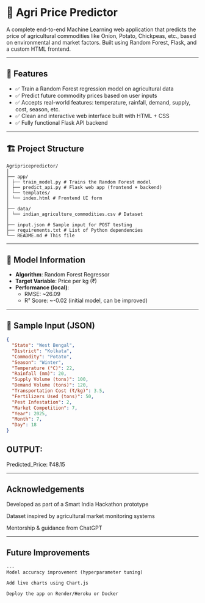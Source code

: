 # 🌾 Agri Price Predictor

A complete end-to-end Machine Learning web application that predicts the price of agricultural commodities like Onion, Potato, Chickpeas, etc., based on environmental and market factors. Built using Random Forest, Flask, and a custom HTML frontend.

---

## 📌 Features

- ✅ Train a Random Forest regression model on agricultural data
- ✅ Predict future commodity prices based on user inputs
- ✅ Accepts real-world features: temperature, rainfall, demand, supply, cost, season, etc.
- ✅ Clean and interactive web interface built with HTML + CSS
- ✅ Fully functional Flask API backend

---

## 🏗️ Project Structure
```
Agripricepredictor/
│
├── app/
│ ├── train_model.py # Trains the Random Forest model
│ ├── predict_api.py # Flask web app (frontend + backend)
│ └── templates/
│ └── index.html # Frontend UI form
│
├── data/
│ └── indian_agriculture_commodities.csv # Dataset
│
├── input.json # Sample input for POST testing
├── requirements.txt # List of Python dependencies
└── README.md # This file

```


---

## 🧠 Model Information

- **Algorithm**: Random Forest Regressor  
- **Target Variable**: Price per kg (₹)  
- **Performance (local)**:
  - RMSE: ~26.09
  - R² Score: ~-0.02 (initial model, can be improved)

---

## 🧪 Sample Input (JSON)

```json
{
  "State": "West Bengal",
  "District": "Kolkata",
  "Commodity": "Potato",
  "Season": "Winter",
  "Temperature (°C)": 22,
  "Rainfall (mm)": 20,
  "Supply Volume (tons)": 100,
  "Demand Volume (tons)": 120,
  "Transportation Cost (₹/kg)": 3.5,
  "Fertilizers Used (tons)": 50,
  "Pest Infestation": 2,
  "Market Competition": 7,
  "Year": 2025,
  "Month": 7,
  "Day": 18
}


```
## OUTPUT:

Predicted_Price: ₹48.15


---

## Acknowledgements

Developed as part of a Smart India Hackathon prototype

Dataset inspired by agricultural market monitoring systems

Mentorship & guidance from ChatGPT

---

## Future Improvements
```
---
Model accuracy improvement (hyperparameter tuning)

Add live charts using Chart.js

Deploy the app on Render/Heroku or Docker
```
